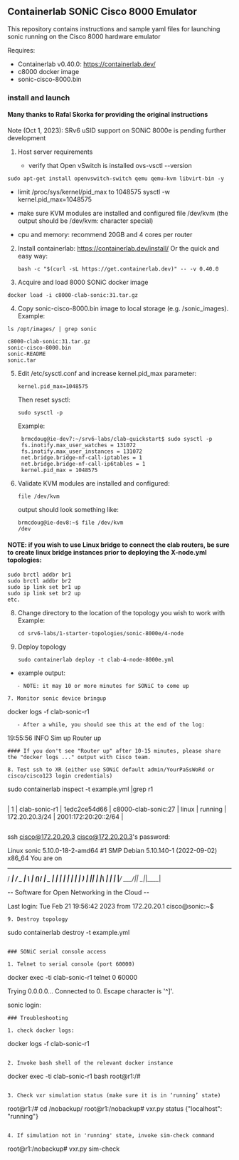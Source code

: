 ## Containerlab SONiC Cisco 8000 Emulator

This repository contains instructions and sample yaml files for launching sonic running on the Cisco 8000 hardware emulator

Requires:

* Containerlab v0.40.0: https://containerlab.dev/
* c8000 docker image
* sonic-cisco-8000.bin 

### install and launch 

#### Many thanks to Rafal Skorka for providing the original instructions

Note (Oct 1, 2023): SRv6 uSID support on SONiC 8000e is pending further development

1. Host server requirements

   - verify that Open vSwitch is installed
     ovs-vsctl --version
```
sudo apt-get install openvswitch-switch qemu qemu-kvm libvirt-bin -y
```

   - limit /proc/sys/kernel/pid_max to 1048575
     sysctl -w kernel.pid_max=1048575

   - make sure KVM modules are installed and configured
     file /dev/kvm (the output should be /dev/kvm: character special)

   - cpu and memory: recommend 20GB and 4 cores per router

2. Install containerlab: https://containerlab.dev/install/
   Or the quick and easy way:
   ```
   bash -c "$(curl -sL https://get.containerlab.dev)" -- -v 0.40.0
   ```

3. Acquire and load 8000 SONiC docker image
```   
docker load -i c8000-clab-sonic:31.tar.gz
```

4.  Copy sonic-cisco-8000.bin image to local storage (e.g. /sonic_images). Example:
```
ls /opt/images/ | grep sonic

c8000-clab-sonic:31.tar.gz
sonic-cisco-8000.bin
sonic-README
sonic.tar
```
5. Edit /etc/sysctl.conf and increase kernel.pid_max parameter:
   ```
   kernel.pid_max=1048575
   ```
   Then reset sysctl: 
   ```
   sudo sysctl -p
   ```
   Example:
   ```
    brmcdoug@ie-dev7:~/srv6-labs/clab-quickstart$ sudo sysctl -p
    fs.inotify.max_user_watches = 131072
    fs.inotify.max_user_instances = 131072
    net.bridge.bridge-nf-call-iptables = 1
    net.bridge.bridge-nf-call-ip6tables = 1
    kernel.pid_max = 1048575
   ```
     
6. Validate KVM modules are installed and configured:
   ```
   file /dev/kvm
   ```
   output should look something like:
   ```
   brmcdoug@ie-dev8:~$ file /dev/kvm
   /dev

#### NOTE: if you wish to use Linux bridge to connect the clab routers, be sure to create linux bridge instances prior to deploying the X-node.yml topologies:

```
sudo brctl addbr br1
sudo brctl addbr br2
sudo ip link set br1 up
sudo ip link set br2 up
etc.
```

8.  Change directory to the location of the topology you wish to work with
    Example: 
    ```
    cd srv6-labs/1-starter-topologies/sonic-8000e/4-node
    ```
   
9.  Deploy topology
    ```
    sudo containerlab deploy -t clab-4-node-8000e.yml
    ```
 - example output:



```
   - NOTE: it may 10 or more minutes for SONiC to come up

7. Monitor sonic device bringup
```
docker logs -f clab-sonic-r1 
```
   - After a while, you should see this at the end of the log:
```
19:55:56 INFO Sim up
Router up
```
#### If you don't see "Router up" after 10-15 minutes, please share the "docker logs ..." output with Cisco team.

8. Test ssh to XR (either use SONiC default admin/YourPaSsWoRd or cisco/cisco123 login credentials)
```
sudo containerlab inspect -t example.yml |grep r1
```
```
| 1 | clab-sonic-r1 | 1edc2ce54d66 | c8000-clab-sonic:27 | linux | running | 172.20.20.3/24 | 2001:172:20:20::2/64 |
```
```
ssh cisco@172.20.20.3
cisco@172.20.20.3's password: 

Linux sonic 5.10.0-18-2-amd64 #1 SMP Debian 5.10.140-1 (2022-09-02) x86_64
You are on
  ____   ___  _   _ _  ____
 / ___| / _ \| \ | (_)/ ___|
 \___ \| | | |  \| | | |
  ___) | |_| | |\  | | |___
 |____/ \___/|_| \_|_|\____|

-- Software for Open Networking in the Cloud --

Last login: Tue Feb 21 19:56:42 2023 from 172.20.20.1
cisco@sonic:~$ 
```
9. Destroy topology
```
sudo containerlab destroy -t example.yml 
```

### SONiC serial console access

1. Telnet to serial console (port 60000)
```
docker exec -ti clab-sonic-r1 telnet 0 60000

Trying 0.0.0.0...
Connected to 0.
Escape character is '^]'.

sonic login: 
```
### Troubleshooting

1. check docker logs:
```
docker logs -f clab-sonic-r1
```   

2. Invoke bash shell of the relevant docker instance
```
docker exec -ti clab-sonic-r1 bash
root@r1:/#
```

3. Check vxr simulation status (make sure it is in ‘running’ state)
```
root@r1:/# cd /nobackup/
root@r1:/nobackup# vxr.py status
{"localhost": "running"}
```

4. If simulation not in 'running' state, invoke sim-check command
```
root@r1:/nobackup# vxr.py sim-check
```